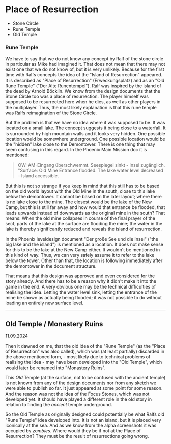 # Place of Resurrection

* Stone Circle
* Rune Temple
* Old Temple



### Rune Temple

We have to say that we do not know any concept by Ralf of the stone circle in particular as Mike had imagined it. That does not mean that there may not exist one that we do not know of, but it is very unlikely. Because for the first time with Ralfs concepts the idea of the "Island of Resurrection" appeared. It is described as "Place of Resurrection" (Erweckungsplatz) and as an "Old Rune Temple" ("Der Alte Runentempel"). Ralf was inspired by the island of the dead by Arnold Böcklin. We know from the design documents that the Stone Circle too was a place of resurrection. The player himself was supposed to be resurrected here when he dies, as well as other players in the multiplayer. Thus, the most likely explanation is that this rune temple was Ralfs reimagination of the Stone Circle. 

But the problem is that we have no idea where it was supposed to be. It was located on a small lake. The concept suggests it being close to a waterfall. It is surrounded by high mountain walls and it looks very hidden. One possible location would be somewhere underground. One possible location would be the "hidden" lake close to the Demontower. There is one thing that may seem confusing in this regard. In the Phoenix Main Mission doc it is mentioned:

> OW: AM-Eingang überschwemmt. Seespiegel sinkt - Insel zugänglich.
> "Surface: Old Mine Entrance flooded. The lake water level decreased - Island accessible. 

But this is not so strange if you keep in mind that this still has to be based on the old world layout with the Old Mine in the south, close to this lake below the demontower. It cannot be based on the later layout; where there is no lake close to the mine. The closest would be the lake of the New Camp, but this is still far away and how would that entrance be flooded, that leads upwards instead of downwards as the original mine in the south? That means: When the old mine collapses in course of the final prayer of the sect, parts of the lake at the surface are flooding the mine; the water in the lake is thereby significantly reduced and reveals the island of resurrection. 

In the Phoenix leveldesign document "Der große See und die Insel" ("the big lake and the island") is mentioned as a location. It does not make sense for this to be the lake at the New Camp either. It wouldn't be mentioned in this kind of way. Thus, we can very safely assume it to refer to the lake below the tower. Other than that, the location is following immediately after the demontower in the document structure. 

That means that this design was approved and even considered for the story already. And there has to be a reason why it didn't make it into the game in the end. A very obvious one may be the technical difficulties of realising the idea. Letting the water level sink, letting the entrance of the mine be shown as actually being flooded; it was not possible to do without loading an entirely new surface level. 

---

## Old Temple / Monastery Ruins

11.09.2024

Then it dawned on me, that the old idea of the "Rune Temple" (as the "Place of Resurrection" was also called), which was (at least partially) discarded in the above mentioned form, - most likely due to technical problems of realising the idea - may have been developed into the "Old Temple", which would later be renamed into "Monastery Ruins".

This *Old* Temple (at the surface, not to be confused with the ancient temple) is not known from any of the design documents nor from any sketch we were able to publish so far. It just appeared at some point for some reason. And the reason was not the idea of the Focus Stones, which was not developed yet. It should have played a different role in the old story in relation to finding the *ancient* temple underground.

So the Old Temple as originally designed could potentially be what Ralfs old "Rune Temple" idea developed into. It is not an island, but it is placed very iconically at the sea. And as we know from the alpha screenshots it was occupied by *zombies*. Where would they be if not at the Place of Resurrection? They must be the result of resurrections going wrong.


<style>
    main {
        background: url("/_img/bg/world2.jpg");
        background-position: top right;
        background-size: 75%;
        background-repeat: no-repeat;
        width: 100%;
    }
</style>
